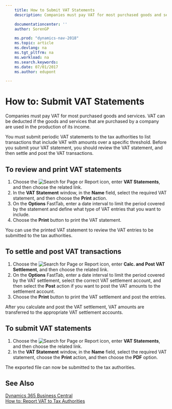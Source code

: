 ```yaml
---
    title: How to Submit VAT Statements
    description: Companies must pay VAT for most purchased goods and services. VAT can be deducted if the goods and services that are purchased by a company are used in the production of its income.

    documentationcenter: ''
    author: SorenGP

    ms.prod: "dynamics-nav-2018"
    ms.topic: article
    ms.devlang: na
    ms.tgt_pltfrm: na
    ms.workload: na
    ms.search.keywords:
    ms.date: 07/01/2017
    ms.author: edupont

---
```

# How to: Submit VAT Statements
Companies must pay VAT for most purchased goods and services. VAT can be deducted if the goods and services that are purchased by a company are used in the production of its income.  

You must submit periodic VAT statements to the tax authorities to list transactions that include VAT with amounts over a specific threshold. Before you submit your VAT statement, you should review the VAT statement, and then settle and post the VAT transactions.  

## To review and print VAT statements  

1.  Choose the ![Search for Page or Report](../../media/ui-search/search_small.png "Search for Page or Report icon") icon, enter **VAT Statements**, and then choose the related link.  
2.  In the **VAT Statement** window, in the **Name** field, select the required VAT statement, and then choose the **Print** action.  
3.  On the **Options** FastTab, enter a date interval to limit the period covered by the statement and define what type of VAT entries that you want to include.  
4.  Choose the **Print** button to print the VAT statement.  

You can use the printed VAT statement to review the VAT entries to be submitted to the tax authorities.  

## To settle and post VAT transactions  

1.  Choose the ![Search for Page or Report](../../media/ui-search/search_small.png "Search for Page or Report icon") icon, enter **Calc. and Post VAT Settlement**, and then choose the related link.  
2.  On the **Options** FastTab, enter a date interval to limit the period covered by the VAT settlement, select the correct VAT settlement account, and then select the **Post** action if you want to post the VAT amounts to the settlement account.  
3.  Choose the **Print** button to print the VAT settlement and post the entries.  

After you calculate and post the VAT settlement, VAT amounts are transferred to the appropriate VAT settlement accounts.  

## To submit VAT statements  

1.  Choose the ![Search for Page or Report](../../media/ui-search/search_small.png "Search for Page or Report icon") icon, enter **VAT Statements**, and then choose the related link.  
2.  In the **VAT Statement** window, in the **Name** field, select the required VAT statement, choose the **Print** action, and then choose the **PDF** option.  

The exported file can now be submitted to the tax authorities.  

## See Also
[Dynamics 365 Business Central](https://docs.microsoft.com/dynamics365/business-central/)  
[How to: Report VAT to Tax Authorities](../../finance-how-report-vat.md)
